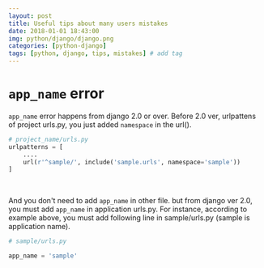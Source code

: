 ```yaml
---
layout: post
title: Useful tips about many users mistakes
date: 2018-01-01 18:43:00
img: python/django/django.png
categories: [python-django] 
tags: [python, django, tips, mistakes] # add tag
---
```


# `app_name` error

`app_name` error happens from django 2.0 or over. 
Before 2.0 ver, urlpattens of project urls.py, you just added `namespace` in the url().

```python
# project_name/urls.py
urlpatterns = [
    ....
    url(r'^sample/', include('sample.urls', namespace='sample'))
]
```  

<br>

And you don't need to add `app_name` in other file.
but from django ver 2.0, you must add `app_name` in application urls.py.
For instance, according to example above, you must add following line in sample/urls.py (sample is application name).

```python
# sample/urls.py

app_name = 'sample'
```

<br>


